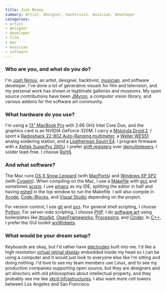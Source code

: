 ```yaml
---
title: Josh Nimoy
summary: Artist, designer, hacktivist, musician, developer
categories:
- artist
- designer
- developer
- film
- mac
- musician
- software
---
```


### Who are you, and what do you do?

I'm [Josh Nimoy](http://jtnimoy.net "Josh's website."), an artist, designer, hacktivist, [musician](http://thenimoys.com "The Nimoys' website."), and software developer. I've done a lot of generative visuals for film and television, and my personal work has shown in legitimate galleries and museums. My open source contributions have been [JMyron][myron], a computer vision library, and various addons for the software art community.

### What hardware do you use?

I'm using a [13" MacBook Pro][macbook-pro] with 2.66 GHz Intel Core Duo, and the graphics card is an NVIDIA GeForce 320M. I carry a [Motorola Droid 2][droid-2]. I sport a [Radioshack 22-802 Auto-Ranging multimeter][22-802], a [Weller WES51][wes51] analog soldering station, and a [Leatherman Squirt E4][squirt-e4]. I program firmware with a [Xeltek SuperPro 280U][superpro-280u]. I prefer [shift registers](http://en.wikipedia.org/wiki/Shift_register "The Wikipedia entry for shift registers.") over [demultiplexers](http://en.wikipedia.org/wiki/Multiplexer "The Wikipedia entry for multiplexers"). I solder lead-free. I choose [RoHS](http://en.wikipedia.org/wiki/Restriction_of_Hazardous_Substances_Directive "The Wikipedia entry for RoHS.").

### And what software?

The Mac runs [OS X Snow Leopard][macos] (with [MacPorts][]) and [Windows XP SP2][windows-xp] (with [Cygwin][]). When compiling on the Mac, I use a [Makefile][make] with [gcc][] and sometimes [scons][]. I use [emacs][] as my IDE, splitting the editor in half and having [eshell][] in the top window to run the Makefile. I will also compile in [Xcode][], [Code::Blocks][codeblocks], and [Visual Studio][visual-studio] depending on the project.

For version control, I use [git][] and [svn][subversion]. For general shell scripting, I choose [Python][]. For server-side scripting, I choose [PHP][]. I do [software art](http://en.wikipedia.org/wiki/Software_art "The Wikipedia entry for Software Art.") using boilerplates like [jttoolkit][], [OpenFrameworks][], [Processing][], and [Cinder][]. In [C++][c-plusplus], I prefer the GUI toolkit [wxWidgets][].

### What would be your dream setup?

Keyboards are okay, but I'd rather have [electrodes](http://www.desicolours.com/tech/a-new-software-allows-typing-with-brain-waves/09/12/2009 "An article on electrodes in the brain allowing for typing.") built into me. I'd like a high resolution [virtual retinal display](http://en.wikipedia.org/wiki/Virtual_retinal_display "The Wikipedia entry on virtual retinal displays.") embedded inside my head so I can be using a computer and it would just look to everyone else like I'm sitting and doing nothing. I'd love to see my team members use Linux, and to see my production companies supporting open source, but they are designers and art directors with old philosophies about intellectual property, and they probably see me like [xkcd Infrastructures](http://xkcd.com/743/ "The 'Infrastructures' xkcd comic."). I also want more cell towers between Los Angeles and San Francisco.

[22-802]: https://www.amazon.com/POCKET-RANGING-DIGITAL-MULTIMETER-22-802/dp/B00A3VAB1E "A digital multimeter."
[squirt-e4]: https://www.leatherman.com/92.html "A small multi-tool."
[superpro-280u]: http://www.xeltek.com/SuperPro-280U-pages-255 "A universal programmer device."
[macbook-pro]: https://www.apple.com/macbook-pro/ "A laptop."
[droid-2]: https://en.wikipedia.org/wiki/Droid_2 "An Android-based smartphone."
[wes51]: https://www.amazon.com/Weller-WES51-Analog-Soldering-Station/dp/B000BRC2XU "A soldering station."
[git]: https://git-scm.com/ "A version control system."
[gcc]: http://gcc.gnu.org/ "Code compiler frontends."
[subversion]: http://subversion.tigris.org/ "A version control system."
[scons]: http://www.scons.org/ "A software build tool."
[openframeworks]: http://openframeworks.cc "A C++ library for creative projects."
[make]: http://www.gnu.org/software/make/manual/make.html "Software to prepare code for compilation."
[macports]: https://www.macports.org/ "A collection of *nix software ported to Mac OS X."
[myron]: http://webcamxtra.sourceforge.net/ "A cross-platform video capture and computer vision plugin."
[macos]: https://en.wikipedia.org/wiki/MacOS "An operating system for Mac hardware."
[jttoolkit]: http://jtnimoy.com/blogs/projects/tagged/jttoolkit "A C++ library for use with Processing."
[codeblocks]: http://www.codeblocks.org/ "A C++ IDE."
[c-plusplus]: https://en.wikipedia.org/wiki/C%2B%2B "A compiled programming language."
[cygwin]: http://www.cygwin.com/ "A Linux-like environment for Windows."
[cinder]: https://libcinder.org/ "A C++ framework for visual and audio projects."
[visual-studio]: http://www.visualstudio.com "A Windows development environment."
[xcode]: https://en.wikipedia.org/wiki/Xcode "An IDE for Mac developers."
[emacs]: http://www.gnu.org/software/emacs/ "A free open-source text editor."
[eshell]: http://www.gnu.org/software/emacs/manual/html_node/eshell/ "A shell for emacs."
[processing]: https://processing.org/ "A programming language/environment."
[php]: http://php.net/ "An interpreted scripting language."
[python]: https://www.python.org/ "An interpreted scripting language."
[wxwidgets]: http://www.wxwidgets.org/ "A cross-platform GUI library."
[windows-xp]: https://en.wikipedia.org/wiki/Windows_XP "An operating system for x86 computers."
